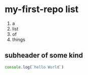 # my-first-repo list
1) a
1) list 
1) of
1) things

## subheader of some kind

```js
console.log(`hello World`)

```

